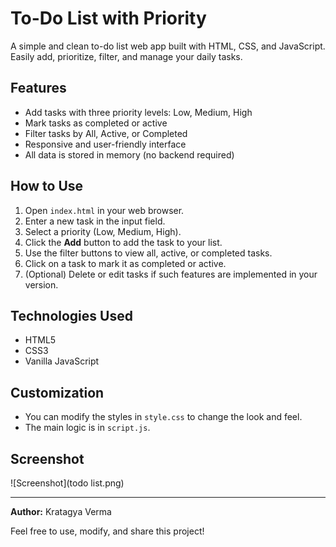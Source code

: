 # To-Do List with Priority

A simple and clean to-do list web app built with HTML, CSS, and JavaScript. Easily add, prioritize, filter, and manage your daily tasks.

## Features
- Add tasks with three priority levels: Low, Medium, High
- Mark tasks as completed or active
- Filter tasks by All, Active, or Completed
- Responsive and user-friendly interface
- All data is stored in memory (no backend required)

## How to Use
1. Open `index.html` in your web browser.
2. Enter a new task in the input field.
3. Select a priority (Low, Medium, High).
4. Click the **Add** button to add the task to your list.
5. Use the filter buttons to view all, active, or completed tasks.
6. Click on a task to mark it as completed or active.
7. (Optional) Delete or edit tasks if such features are implemented in your version.

## Technologies Used
- HTML5
- CSS3
- Vanilla JavaScript

## Customization
- You can modify the styles in `style.css` to change the look and feel.
- The main logic is in `script.js`.

## Screenshot
![Screenshot](todo list.png)

---

**Author:** Kratagya Verma

Feel free to use, modify, and share this project!


